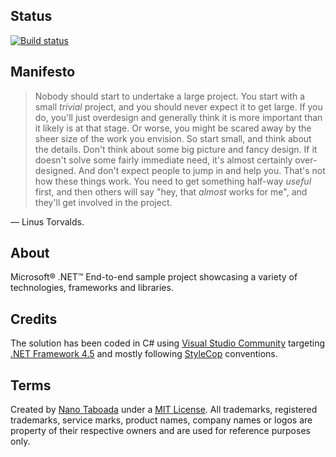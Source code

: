 Status
------
[![Build status](https://ci.appveyor.com/api/projects/status/0grgl646rs7s860o?svg=true)](https://ci.appveyor.com/project/nanotaboada/dotnet-samples-fullstack)

Manifesto
---------
> Nobody should start to undertake a large project. You start with a small _trivial_ project, and you should never expect it to get large. If you do, you'll just overdesign and generally think it is more important than it likely is at that stage. Or worse, you might be scared away by the sheer size of the work you envision. So start small, and think about the details. Don't think about some big picture and fancy design. If it doesn't solve some fairly immediate need, it's almost certainly over-designed. And don't expect people to jump in and help you. That's not how these things work. You need to get something half-way _useful_ first, and then others will say "hey, that _almost_ works for me", and they'll get involved in the project.

— Linus Torvalds.

About
-----
Microsoft® .NET™ End-to-end sample project showcasing a variety of technologies, frameworks and libraries.

Credits
-------
The solution has been coded in C# using [Visual Studio Community](https://www.visualstudio.com/en-us/products/visual-studio-community-vs.aspx) targeting [.NET Framework 4.5](http://www.microsoft.com/net/) and mostly following [StyleCop](http://www.stylecop.com/) conventions.

Terms
-----
Created by [Nano Taboada](http://openid.nanotaboada.com.ar) under a [MIT License](http://opensource.org/licenses/mit-license.php).
All trademarks, registered trademarks, service marks, product names, company names or logos are property of their respective owners and are used for reference purposes only.
